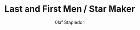---
title: "Last and First Men / Star Maker"
subtitle: 
author: Olaf Stapledon
author_last: Stapledon
slug: stapledon-last-and-first-men-and-star-maker
type: fiction
img: true
genre: science fiction
isbn: 9780486219622
goodreads_id: 564325
pages: 438
publish_year: 1968
rating: 
date_started:
date_completed:
priority: high
---